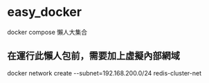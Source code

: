 # easy_docker

docker compose 懶人大集合

## 在運行此懶人包前，需要加上虛擬內部網域
docker network create --subnet=192.168.200.0/24 redis-cluster-net 
